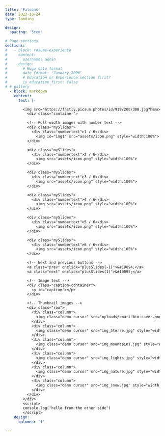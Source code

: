 ```yaml
---
title: 'Falcons'
date: 2023-10-24
type: landing

design:
  spacing: '5rem'

# Page sections
sections:
#   - block: resume-experience
#     content:
#       username: admin
#     design:
#       # Hugo date format
#       date_format: 'January 2006'
#       # Education or Experience section first?
#       is_education_first: false
# # gallery
  - block: markdown
    content:
      text: |-

        <img src="https://fastly.picsum.photos/id/919/200/300.jpg?hmac=jkU3iBD7FmgjpBy_oLT-Au05XW2UsFassE3X44PO_iQ">
          <div class="container">

          <!-- Full-width images with number text -->
          <div class="mySlides">
            <div class="numbertext">1 / 6</div>
              <img id="img1" src="assets/icon.png" style="width:100%">
          </div>

          <div class="mySlides">
            <div class="numbertext">2 / 6</div>
              <img src="assets/icon.png" style="width:100%">
          </div>

          <div class="mySlides">
            <div class="numbertext">3 / 6</div>
              <img src="assets/icon.png" style="width:100%">
          </div>

          <div class="mySlides">
            <div class="numbertext">4 / 6</div>
              <img src="assets/icon.png" style="width:100%">
          </div>

          <div class="mySlides">
            <div class="numbertext">5 / 6</div>
              <img src="assets/icon.png" style="width:100%">
          </div>

          <div class="mySlides">
            <div class="numbertext">6 / 6</div>
              <img src="assets/icon.png" style="width:100%">
          </div>

          <!-- Next and previous buttons -->
          <a class="prev" onclick="plusSlides(-1)">&#10094;</a>
          <a class="next" onclick="plusSlides(1)">&#10095;</a>

          <!-- Image text -->
          <div class="caption-container">
            <p id="caption"></p>
          </div>

          <!-- Thumbnail images -->
          <div class="row">
            <div class="column">
              <img class="demo cursor" src="uploads/smart-bio-cover.png" style="width:100%" onclick="currentSlide(1)" alt="The Woods">
            </div>
            <div class="column">
              <img class="demo cursor" src="img_5terre.jpg" style="width:100%" onclick="currentSlide(2)" alt="Cinque Terre">
            </div>
            <div class="column">
              <img class="demo cursor" src="img_mountains.jpg" style="width:100%" onclick="currentSlide(3)" alt="Mountains and fjords">
            </div>
            <div class="column">
              <img class="demo cursor" src="img_lights.jpg" style="width:100%" onclick="currentSlide(4)" alt="Northern Lights">
            </div>
            <div class="column">
              <img class="demo cursor" src="img_nature.jpg" style="width:100%" onclick="currentSlide(5)" alt="Nature and sunrise">
            </div>
            <div class="column">
              <img class="demo cursor" src="img_snow.jpg" style="width:100%" onclick="currentSlide(6)" alt="Snowy Mountains">
            </div>
          </div>
        </div>
        <script>
        console.log("hello from the other side")
        </script>
    design:
      columns: '1'

---
```

